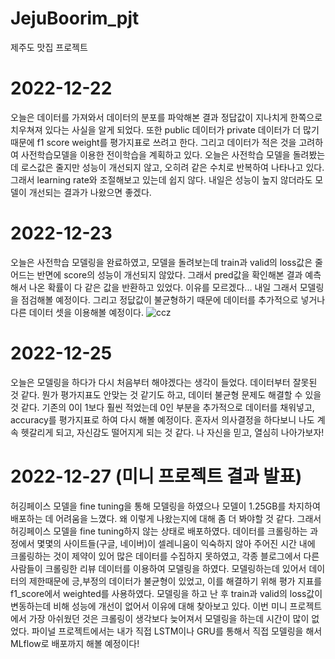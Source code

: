 # JejuBoorim_pjt
제주도 맛집 프로젝트

# 2022-12-22
오늘은 데이터를 가져와서 데이터의 분포를 파악해본 결과
정답값이 지나치게 한쪽으로 치우쳐져 있다는 사실을 알게 되었다.
또한 public 데이터가 private 데이터가 더 많기 때문에 f1 score weight를 평가지표로 쓰려고 한다.
그리고 데이터가 적은 것을 고려하여 사전학습모델을 이용한 전이학습을 계획하고 있다.
오늘은 사전학습 모델을 돌려봤는데 로스값은 줄지만 성능이 개선되지 않고, 오히려 같은 수치로 반복하여 나타나고 있다.
그래서 learning rate와 조절해보고 있는데 쉽지 않다. 내일은 성능이 높지 않더라도 모델이 개선되는 결과가 나왔으면 좋겠다.

# 2022-12-23
오늘은 사전학습 모델링을 완료하였고, 모델을 돌려보는데 train과 valid의 loss값은 줄어드는 반면에 score의 성능이 개선되지 않았다.
그래서 pred값을 확인해본 결과 예측해서 나온 확률이 다 같은 값을 반환하고 있었다. 이유를 모르겠다...
내일 그래서 모델링을 점검해볼 예정이다. 그리고 정닶값이 불균형하기 때문에 데이터를 추가적으로 넣거나 다른 데이터 셋을 이용해볼 예정이다.
![ccz](https://user-images.githubusercontent.com/92208260/209300888-38bc3d65-63c7-4f7b-89db-765d0edb9606.JPG)

# 2022-12-25
오늘은 모델링을 하다가 다시 처음부터 해야겠다는 생각이 들었다. 데이터부터 잘못된 것 같다.
뭔가 평가지표도 안맞는 것 같기도 하고, 데이터 불균형 문제도 해결할 수 있을 것 같다.
기존의 0이 1보다 훨씬 적었는데 0인 부분을 추가적으로 데이터를 채워넣고, accuracy를 평가지표로 하여 다시 해볼 예정이다.
혼자서 의사결정을 하다보니 나도 계속 헷갈리게 되고, 자신감도 떨어지게 되는 것 같다.
나 자신을 믿고, 열심히 나아가보자!

# 2022-12-27 (미니 프로젝트 결과 발표)
허깅페이스 모델을 fine tuning을 통해 모델링을 하였으나 모델이 1.25GB를 차지하여 배포하는 데 어려움을 느꼈다.
왜 이렇게 나왔는지에 대해 좀 더 봐야할 것 같다.
그래서 허깅페이스 모델을 fine tuning하지 않는 상태로 배포하였다.
데이터를 크롤링하는 과정에서 몇몇의 사이트들(구글, 네이버)이 셀레니움이 익숙하지 않아 주어진 시간 내에 크롤링하는 것이 제약이 있어
많은 데이터를 수집하지 못하였고, 각종 블로그에서 다른 사람들이 크롤링한 리뷰 데이터를 이용하여 모델링을 하였다.
모델링하는데 있어서 데이터의 제한때문에 긍,부정의 데이터가 불균형이 있었고, 이를 해결하기 위해 평가 지표를 f1_score에서 weighted를 사용하였다.
모델링을 하고 난 후 train과 valid의 loss값이 변동하는데 비해 성능에 개선이 없어서 이유에 대해 찾아보고 있다.
이번 미니 프로젝트에서 가장 아쉬웠던 것은 크롤링이 생각보다 늦어져서 모델링을 하는데 시간이 많이 없었다.
파이널 프로젝트에서는 내가 직접 LSTM이나 GRU를 통해서 직접 모델링을 해서 MLflow로 배포까지 해볼 예정이다!
